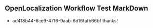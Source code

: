 ## OpenLocalization Workflow Test MarkDown
* ad418b44-6ce9-47f6-9aab-6d16fafb66bf 
thanks!<!--HONumber=Mar16_HO3-->
